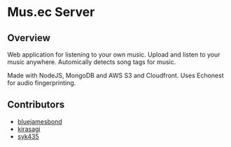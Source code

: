 Mus.ec Server
===================

Overview
--
Web application for listening to your own music. Upload and listen to your music anywhere. Automically detects song tags for music.

Made with NodeJS, MongoDB and AWS S3 and Cloudfront. Uses Echonest for audio fingerprinting.

Contributors
-
- [bluejamesbond](https://github.com/bluejamesbond)
- [kirasagi](https://github.com/kirasagi)
- [syk435](https://github.com/syk435)